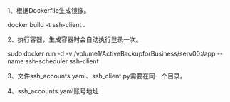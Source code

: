 1、根据Dockerfile生成镜像。

docker build -t ssh-client .

2、执行容器，生成容器时会自动执行登录一次。

sudo docker run -d -v /volume1/ActiveBackupforBusiness/serv00:/app --name ssh-scheduler ssh-client

3、文件ssh_accounts.yaml、ssh_client.py需要在同一个目录。

4、ssh_accounts.yaml账号地址
